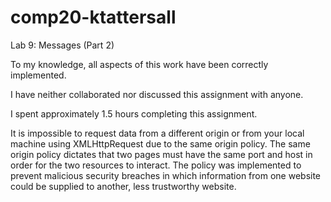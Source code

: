 # comp20-ktattersall

Lab 9: Messages (Part 2)

To my knowledge, all aspects of this work have been correctly implemented.

I have neither collaborated nor discussed this assignment with anyone.

I spent approximately 1.5 hours completing this assignment.

It is impossible to request data from a different origin or from your local
machine using XMLHttpRequest due to the same origin policy. The same origin
policy dictates that two pages must have the same port and host in order for
the two resources to interact. The policy was implemented to prevent malicious
security breaches in which information from one website could be supplied to 
another, less trustworthy website.